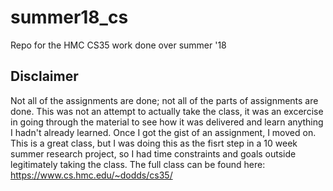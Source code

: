 # summer18_cs
Repo for the HMC CS35 work done over summer '18

## Disclaimer

Not all of the assignments are done; not all of the parts of assignments are done. This was not an attempt to actually take the class, it was an excercise in going through the material to see how it was delivered and learn anything I hadn't already learned. Once I got the gist of an assignment, I moved on. This is a great class, but I was doing this as the fisrt step in a 10 week summer research project, so I had time constraints and goals outside legitimately taking the class. The full class can be found here: https://www.cs.hmc.edu/~dodds/cs35/
